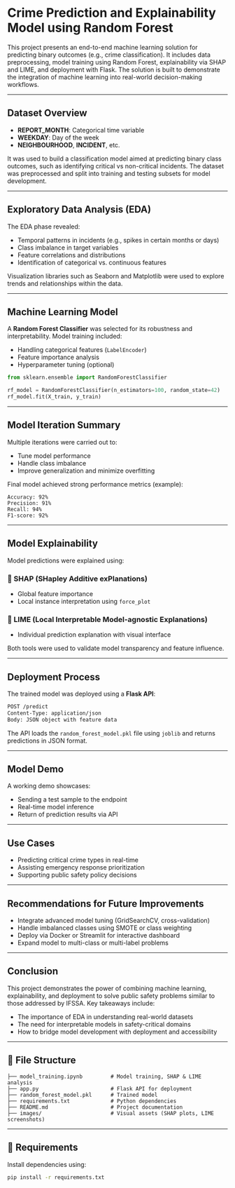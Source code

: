# Crime Prediction and Explainability Model using Random Forest

This project presents an end-to-end machine learning solution for predicting binary outcomes (e.g., crime classification). It includes data preprocessing, model training using Random Forest, explainability via SHAP and LIME, and deployment with Flask. The solution is built to demonstrate the integration of machine learning into real-world decision-making workflows.

---

## Dataset Overview

- **REPORT_MONTH**: Categorical time variable
- **WEEKDAY**: Day of the week
- **NEIGHBOURHOOD**, **INCIDENT**, etc.

It was used to build a classification model aimed at predicting binary class outcomes, such as identifying critical vs non-critical incidents. The dataset was preprocessed and split into training and testing subsets for model development.

---

## Exploratory Data Analysis (EDA)

The EDA phase revealed:
- Temporal patterns in incidents (e.g., spikes in certain months or days)
- Class imbalance in target variables
- Feature correlations and distributions
- Identification of categorical vs. continuous features

Visualization libraries such as Seaborn and Matplotlib were used to explore trends and relationships within the data.

---

## Machine Learning Model

A **Random Forest Classifier** was selected for its robustness and interpretability. Model training included:
- Handling categorical features (`LabelEncoder`)
- Feature importance analysis
- Hyperparameter tuning (optional)

```python
from sklearn.ensemble import RandomForestClassifier

rf_model = RandomForestClassifier(n_estimators=100, random_state=42)
rf_model.fit(X_train, y_train)
```

---

## Model Iteration Summary

Multiple iterations were carried out to:
- Tune model performance
- Handle class imbalance
- Improve generalization and minimize overfitting

Final model achieved strong performance metrics (example):
```
Accuracy: 92%
Precision: 91%
Recall: 94%
F1-score: 92%
```

---

## Model Explainability

Model predictions were explained using:

### 🔹 SHAP (SHapley Additive exPlanations)
- Global feature importance
- Local instance interpretation using `force_plot`

### 🔹 LIME (Local Interpretable Model-agnostic Explanations)
- Individual prediction explanation with visual interface

Both tools were used to validate model transparency and feature influence.

---

## Deployment Process

The trained model was deployed using a **Flask API**:

```bash
POST /predict
Content-Type: application/json
Body: JSON object with feature data
```

The API loads the `random_forest_model.pkl` file using `joblib` and returns predictions in JSON format.

---

## Model Demo

A working demo showcases:
- Sending a test sample to the endpoint
- Real-time model inference
- Return of prediction results via API

---

## Use Cases

- Predicting critical crime types in real-time
- Assisting emergency response prioritization
- Supporting public safety policy decisions

---

## Recommendations for Future Improvements

- Integrate advanced model tuning (GridSearchCV, cross-validation)
- Handle imbalanced classes using SMOTE or class weighting
- Deploy via Docker or Streamlit for interactive dashboard
- Expand model to multi-class or multi-label problems

---

## Conclusion

This project demonstrates the power of combining machine learning, explainability, and deployment to solve public safety problems similar to those addressed by IFSSA. Key takeaways include:
- The importance of EDA in understanding real-world datasets
- The need for interpretable models in safety-critical domains
- How to bridge model development with deployment and accessibility

---

## 📁 File Structure

```
├── model_training.ipynb         # Model training, SHAP & LIME analysis
├── app.py                       # Flask API for deployment
├── random_forest_model.pkl      # Trained model
├── requirements.txt             # Python dependencies
├── README.md                    # Project documentation
├── images/                      # Visual assets (SHAP plots, LIME screenshots)
```

---

## 🧪 Requirements

Install dependencies using:

```bash
pip install -r requirements.txt
```

